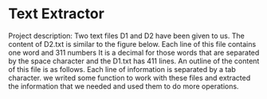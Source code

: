 # Text Extractor
Project description: Two text files D1 and D2 have been given to us. The content of D2.txt is similar to the figure below. Each line of this file contains one word and 311 numbers
It is a decimal for those words that are separated by the space character and the D1.txt has 411 lines. An outline of the content of this file is as follows. Each line of information is separated by a tab character. we writed some function to work with these files and extracted the information that we needed and used them to do more operations.
